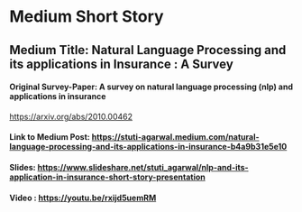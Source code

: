
# Medium Short Story


## Medium Title: Natural Language Processing and its applications in Insurance : A Survey


#### Original Survey-Paper: A survey on natural language processing (nlp) and applications in insurance

https://arxiv.org/abs/2010.00462

#### Link to Medium Post: https://stuti-agarwal.medium.com/natural-language-processing-and-its-applications-in-insurance-b4a9b31e5e10

#### Slides: https://www.slideshare.net/stuti_agarwal/nlp-and-its-application-in-insurance-short-story-presentation

#### Video : https://youtu.be/rxijd5uemRM
